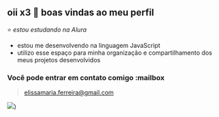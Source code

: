 ## oii x3 👋 boas vindas ao meu perfil
⭐ _estou estudando na Alura_  
- estou me desenvolvendo na linguagem JavaScript
- utilizo esse espaço para minha organização e compartilhamento dos meus projetos desenvolvidos

### Você pode entrar em contato comigo :mailbox
> elissamaria.ferreira@gmail.com




![](https://media1.tenor.com/m/vnRkZBpkYwoAAAAC/jinsoul-artms.gif))
